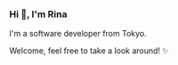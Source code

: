 <h3>Hi 👋, I'm Rina</h3>
<p>I'm a software developer from Tokyo.</p>
<p>Welcome, feel free to take a look around! ✨</p>
